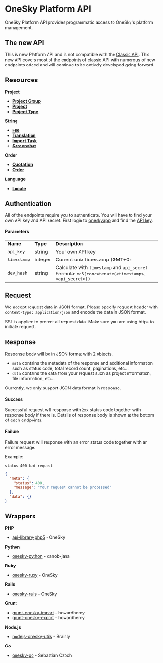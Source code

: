 # OneSky Platform API

OneSky Platform API provides programmatic access to OneSky's platform management.

## The new API

This is new Platform API and is not compatible with the [Classic API](http://developer.oneskyapp.com/api). This new API covers most of the endpoints of classic API with numerous of new endpoints added and will continue to be actively developed going forward.

## Resources

**Project**
- [**Project Group**](/resources/project_group.md)
- [**Project**](/resources/project.md)
- [**Project Type**](/resources/project_type.md)

**String**
- [**File**](/resources/file.md)
- [**Translation**](/resources/translation.md)
- [**Import Task**](/resources/import_task.md)
- [**Screenshot**](/resources/screenshot.md)

**Order**
- [**Quotation**](/resources/quotation.md)
- [**Order**](/resources/order.md)

**Language**
- [**Locale**](/resources/locale.md)

## Authentication

All of the endpoints require you to authenticate. You will have to find your own API key and API secret. First login to [oneskyapp](http://www.oneskyapp.com) and find the [API key](http://support.oneskyapp.com/solution/categories/74754/folders/150388/articles/89104-how-to-find-your-api).

#### Parameters
<table>
    <tr>
        <td><strong>Name</strong></td>
        <td><strong>Type</strong></td>
        <td><strong>Description</strong></td>
    </tr>
    <tr>
        <td><code>api_key</code></td>
        <td>string</td>
        <td>Your own API key</td>
    </tr>
    <tr>
        <td><code>timestamp</code></td>
        <td>integer</td>
        <td>Current unix timestamp (GMT+0)</td>
    </tr>
    <tr>
        <td><code>dev_hash</code></td>
        <td>string</td>
        <td>
            Calculate with <code>timestamp</code> and <code>api_secret</code>
            <br>
            Formula: <code>md5(concatenate(&lt;timestamp&gt;, &lt;api_secret&gt;))</code>
        </td>
    </tr>
</table>

## Request
We accept request data in JSON format. Please specify request header with `content-type: application/json` and encode the data in JSON format.

SSL is applied to protect all request data. Make sure you are using https to initiate request.

## Response

Response body will be in JSON format with 2 objects.
- `meta` contains the metadata of the response and additional information such as status code, total record count, paginations, etc...
- `data` contains the data from your request such as project information, file information, etc...

Currently, we only support JSON data format in response.

#### Success
Successful request will response with `2xx` status code together with response body if there is. Details of response body is shown at the bottom of each endpoints.

#### Failure
Failure request will response with an error status code together with an error message.

Example:
```
status 400 bad request
```
```json
{
  "meta": {
    "status": 400,
    "message": "Your request cannot be processed"
  },
  "data": {}
}
```

## Wrappers
**PHP**
- [api-library-php5](https://github.com/onesky/api-library-php5) - OneSky

**Python**
- [onesky-python](https://github.com/Jana-Mobile/onesky-python) - danob-jana

**Ruby**
- [onesky-ruby](https://github.com/onesky/onesky-ruby) - OneSky

**Rails**
- [onesky-rails](https://github.com/onesky/onesky-rails) - OneSky

**Grunt**
- [grunt-onesky-import](https://github.com/howardhenry/grunt-onesky-import) - howardhenry
- [grunt-onesky-export](https://github.com/howardhenry/grunt-onesky-export) - howardhenry

**Node.js**
- [nodejs-onesky-utils](https://github.com/brainly/nodejs-onesky-utils) - Brainly

**Go**
- [onesky-go](https://github.com/SebastianCzoch/onesky-go) - Sebastian Czoch
